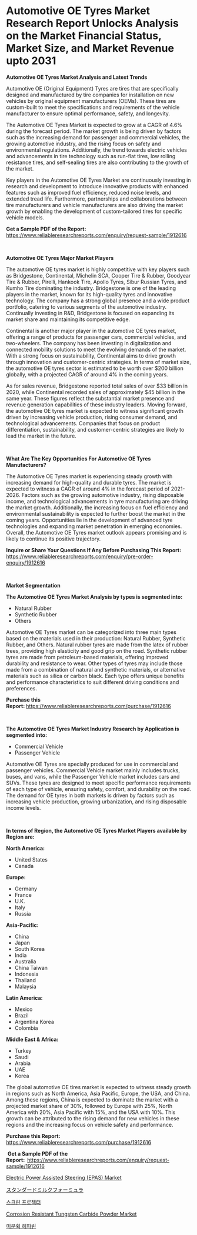 <p><h1>Automotive OE Tyres Market Research Report Unlocks Analysis on the Market Financial Status, Market Size, and Market Revenue upto 2031</h1></p><p><strong>Automotive OE Tyres Market Analysis and Latest Trends</strong></p>
<p><p>Automotive OE (Original Equipment) Tyres are tires that are specifically designed and manufactured by tire companies for installation on new vehicles by original equipment manufacturers (OEMs). These tires are custom-built to meet the specifications and requirements of the vehicle manufacturer to ensure optimal performance, safety, and longevity.</p><p>The Automotive OE Tyres Market is expected to grow at a CAGR of 4.6% during the forecast period. The market growth is being driven by factors such as the increasing demand for passenger and commercial vehicles, the growing automotive industry, and the rising focus on safety and environmental regulations. Additionally, the trend towards electric vehicles and advancements in tire technology such as run-flat tires, low rolling resistance tires, and self-sealing tires are also contributing to the growth of the market.</p><p>Key players in the Automotive OE Tyres Market are continuously investing in research and development to introduce innovative products with enhanced features such as improved fuel efficiency, reduced noise levels, and extended tread life. Furthermore, partnerships and collaborations between tire manufacturers and vehicle manufacturers are also driving the market growth by enabling the development of custom-tailored tires for specific vehicle models.</p></p>
<p><strong>Get a Sample PDF of the Report:&nbsp;</strong> <a href="https://www.reliableresearchreports.com/enquiry/request-sample/1912616">https://www.reliableresearchreports.com/enquiry/request-sample/1912616</a></p>
<p>&nbsp;</p>
<p><strong>Automotive OE Tyres Major Market Players</strong></p>
<p><p>The automotive OE tyres market is highly competitive with key players such as Bridgestone, Continental, Michelin SCA, Cooper Tire & Rubber, Goodyear Tire & Rubber, Pirelli, Hankook Tire, Apollo Tyres, Sibur Russian Tyres, and Kumho Tire dominating the industry. Bridgestone is one of the leading players in the market, known for its high-quality tyres and innovative technology. The company has a strong global presence and a wide product portfolio, catering to various segments of the automotive industry. Continually investing in R&D, Bridgestone is focused on expanding its market share and maintaining its competitive edge.</p><p>Continental is another major player in the automotive OE tyres market, offering a range of products for passenger cars, commercial vehicles, and two-wheelers. The company has been investing in digitalization and connected mobility solutions to meet the evolving demands of the market. With a strong focus on sustainability, Continental aims to drive growth through innovation and customer-centric strategies. In terms of market size, the automotive OE tyres sector is estimated to be worth over $200 billion globally, with a projected CAGR of around 4% in the coming years.</p><p>As for sales revenue, Bridgestone reported total sales of over $33 billion in 2020, while Continental recorded sales of approximately $45 billion in the same year. These figures reflect the substantial market presence and revenue generation capabilities of these industry leaders. Moving forward, the automotive OE tyres market is expected to witness significant growth driven by increasing vehicle production, rising consumer demand, and technological advancements. Companies that focus on product differentiation, sustainability, and customer-centric strategies are likely to lead the market in the future.</p></p>
<p>&nbsp;</p>
<p><strong>What Are The Key Opportunities For Automotive OE Tyres Manufacturers?</strong></p>
<p><p>The Automotive OE Tyres market is experiencing steady growth with increasing demand for high-quality and durable tyres. The market is expected to witness a CAGR of around 4% in the forecast period of 2021-2026. Factors such as the growing automotive industry, rising disposable income, and technological advancements in tyre manufacturing are driving the market growth. Additionally, the increasing focus on fuel efficiency and environmental sustainability is expected to further boost the market in the coming years. Opportunities lie in the development of advanced tyre technologies and expanding market penetration in emerging economies. Overall, the Automotive OE Tyres market outlook appears promising and is likely to continue its positive trajectory.</p></p>
<p><strong>Inquire or Share Your Questions If Any Before Purchasing This Report:</strong> <a href="https://www.reliableresearchreports.com/enquiry/pre-order-enquiry/1912616">https://www.reliableresearchreports.com/enquiry/pre-order-enquiry/1912616</a></p>
<p>&nbsp;</p>
<p><strong>Market Segmentation</strong></p>
<p><strong>The Automotive OE Tyres Market Analysis by types is segmented into:</strong></p>
<p><ul><li>Natural Rubber</li><li>Synthetic Rubber</li><li>Others</li></ul></p>
<p><p>Automotive OE Tyres market can be categorized into three main types based on the materials used in their production: Natural Rubber, Synthetic Rubber, and Others. Natural rubber tyres are made from the latex of rubber trees, providing high elasticity and good grip on the road. Synthetic rubber tyres are made from petroleum-based materials, offering improved durability and resistance to wear. Other types of tyres may include those made from a combination of natural and synthetic materials, or alternative materials such as silica or carbon black. Each type offers unique benefits and performance characteristics to suit different driving conditions and preferences.</p></p>
<p><strong>Purchase this Report:&nbsp;</strong><a href="https://www.reliableresearchreports.com/purchase/1912616">https://www.reliableresearchreports.com/purchase/1912616</a></p>
<p>&nbsp;</p>
<p><strong>The Automotive OE Tyres Market Industry Research by Application is segmented into:</strong></p>
<p><ul><li>Commercial Vehicle</li><li>Passenger Vehicle</li></ul></p>
<p><p>Automotive OE Tyres are specially produced for use in commercial and passenger vehicles. Commercial Vehicle market mainly includes trucks, buses, and vans, while the Passenger Vehicle market includes cars and SUVs. These tyres are designed to meet specific performance requirements of each type of vehicle, ensuring safety, comfort, and durability on the road. The demand for OE tyres in both markets is driven by factors such as increasing vehicle production, growing urbanization, and rising disposable income levels.</p></p>
<p>&nbsp;</p>
<p><strong>In terms of Region, the Automotive OE Tyres Market Players available by Region are:</strong></p>
<p>
    <p> <strong> North America: </strong>
        <ul>
            <li>United States</li>
            <li>Canada</li>
        </ul>
        </p> 
    <p> <strong> Europe: </strong>
        <ul>
            <li>Germany</li>
            <li>France</li>
            <li>U.K.</li>
            <li>Italy</li>
            <li>Russia</li>
        </ul>
        </p> 
    <p> <strong> Asia-Pacific: </strong>
        <ul>
            <li>China</li>
            <li>Japan</li>
            <li>South Korea</li>
            <li>India</li>
            <li>Australia</li>
            <li>China Taiwan</li>
            <li>Indonesia</li>
            <li>Thailand</li>
            <li>Malaysia</li>
        </ul>
        </p> 
    <p> <strong> Latin America: </strong>
        <ul>
            <li>Mexico</li>
            <li>Brazil</li>
            <li>Argentina Korea</li>
            <li>Colombia</li>
        </ul>
        </p> 
    <p> <strong> Middle East & Africa: </strong>
        <ul>
            <li>Turkey</li>
            <li>Saudi</li>
            <li>Arabia</li>
            <li>UAE</li>
            <li>Korea</li>
        </ul>
    </p>
    </p>
<p><p>The global automotive OE tires market is expected to witness steady growth in regions such as North America, Asia Pacific, Europe, the USA, and China. Among these regions, China is expected to dominate the market with a projected market share of 30%, followed by Europe with 25%, North America with 20%, Asia Pacific with 15%, and the USA with 10%. This growth can be attributed to the rising demand for new vehicles in these regions and the increasing focus on vehicle safety and performance.</p></p>
<p><strong>Purchase this Report: </strong><a href="https://www.reliableresearchreports.com/purchase/1912616">https://www.reliableresearchreports.com/purchase/1912616</a></p>
<p>&nbsp;<strong>Get a Sample PDF of the Report:&nbsp;&nbsp;</strong><a href="https://www.reliableresearchreports.com/enquiry/request-sample/1912616">https://www.reliableresearchreports.com/enquiry/request-sample/1912616</a></p>
<p><strong></strong></p>
<p><p><a href="https://github.com/joannagoyvaerts/Market-Research-Report-List-1/blob/main/electric-power-assisted-steering-epas-market.md">Electric Power Assisted Steering (EPAS) Market</a></p><p><a href="https://medium.com/@luispacocha/%E6%A8%99%E6%BA%96%E3%83%9F%E3%83%AB%E3%82%AF%E3%83%95%E3%82%A9%E3%83%BC%E3%83%9F%E3%83%A5%E3%83%A9%E5%B8%82%E5%A0%B4%E8%A6%8F%E6%A8%A1%E3%81%A8%E5%B8%82%E5%A0%B4%E5%8B%95%E5%90%91-%E7%94%A3%E6%A5%AD%E5%85%A8%E4%BD%93%E3%81%AE%E8%A9%B3%E7%B4%B0%E3%81%AA%E6%A6%82%E8%A6%81-2024%E5%B9%B4%E3%81%8B%E3%82%892031%E5%B9%B4-416b4bb93127">スタンダードミルクフォーミュラ</a></p><p><a href="https://medium.com/@sinjinluong3e0awx2m195k76/%EC%8A%A4%ED%81%AC%EB%A6%B0-%ED%94%84%EB%A1%9C%EC%A0%9D%ED%84%B0-%EC%8B%9C%EC%9E%A5%EC%9D%80-%EC%8B%9C%EC%9E%A5-%EC%A0%90%EC%9C%A0%EC%9C%A8-%EC%8B%9C%EC%9E%A5-%EB%8F%99%ED%96%A5-%EB%B0%8F-%EC%8B%9C%EC%9E%A5-%EC%84%B1%EC%9E%A5%EC%97%90-%EA%B4%80%ED%95%9C-%EC%A0%95%EB%B3%B4%EB%A5%BC-%EC%A0%9C%EA%B3%B5%ED%95%A9%EB%8B%88%EB%8B%A4-191bf74046aa">스크린 프로젝터</a></p><p><a href="https://view.publitas.com/reportprime-1/corrosion-resistant-tungsten-carbide-powder-market-growth-market-trends-covid-19-impact-and-forecasts-for-period-from-2023-2030/">Corrosion Resistant Tungsten Carbide Powder Market</a></p><p><a href="https://medium.com/@sinjinluong3e0awx2m195k76/%EC%96%B8%ED%94%84%EB%A0%89%EC%87%BC%EB%84%A4%EC%9D%B4%ED%8B%B0%EB%93%9C-%ED%97%A4%ED%8C%8C%EB%A6%B0-%EC%8B%9C%EC%9E%A5-%EC%A0%90%EC%9C%A0%EC%9C%A8-%EB%B3%80%ED%99%94%EC%99%80-%EC%8B%9C%EC%9E%A5-%EC%84%B1%EC%9E%A5-%ED%8A%B8%EB%A0%8C%EB%93%9C-2024%EB%85%84-2031%EB%85%84-00d7babb84e9">미분획 헤파린</a></p></p>